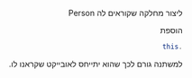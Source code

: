 <div dir="rtl">
  
ליצור מחלקה שקוראים לה Person

הוספת
```Java
.this
```
למשתנה גורם לכך שהוא יתייחס לאובייקט שקראנו לו.

</div>

